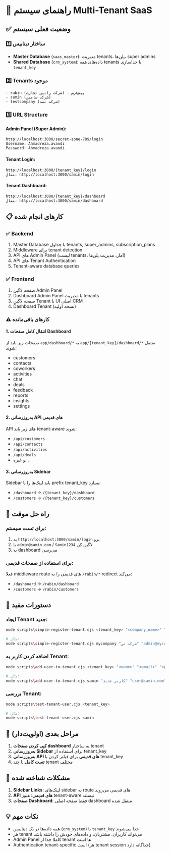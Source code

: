 # 🚀 راهنمای سیستم Multi-Tenant SaaS

## ✅ وضعیت فعلی سیستم

### 1️⃣ ساختار دیتابیس
- **Master Database** (`saas_master`): مدیریت tenants، پلن‌ها، super admins
- **Shared Database** (`crm_system`): داده‌های همه tenants با جداسازی `tenant_key`

### 2️⃣ Tenants موجود
```
- rabin (شرکت رابین تجارت) - پیش‌فرض
- samin (شرکت سامین)
- testcompany (شرکت تست)
```

### 3️⃣ URL Structure

#### Admin Panel (Super Admin):
```
http://localhost:3000/secret-zone-789/login
Username: Ahmadreza.avandi
Password: Ahmadreza.avandi
```

#### Tenant Login:
```
http://localhost:3000/{tenant_key}/login
مثال: http://localhost:3000/samin/login
```

#### Tenant Dashboard:
```
http://localhost:3000/{tenant_key}/dashboard
مثال: http://localhost:3000/samin/dashboard
```

## 📋 کارهای انجام شده

### ✅ Backend
1. Master Database با جداول tenants, super_admins, subscription_plans
2. Middleware برای tenant detection
3. API های Admin Panel (لیست tenants، آمار، مدیریت پلن‌ها)
4. API های Tenant Authentication
5. Tenant-aware database queries

### ✅ Frontend
1. صفحه لاگین Admin Panel
2. Dashboard Admin Panel با مدیریت tenants
3. صفحه لاگین Tenant با UI اصلی CRM
4. Dashboard Tenant (نسخه اولیه)

### ⚠️ کارهای باقی‌مانده

#### 1. انتقال کامل صفحات Dashboard
صفحات زیر باید از `app/dashboard/*` به `app/[tenant_key]/dashboard/*` منتقل شوند:
- customers
- contacts  
- coworkers
- activities
- chat
- deals
- feedback
- reports
- insights
- settings

#### 2. به‌روزرسانی API های قدیمی
API های زیر باید tenant-aware شوند:
- `/api/customers`
- `/api/contacts`
- `/api/activities`
- `/api/deals`
- و غیره...

#### 3. به‌روزرسانی Sidebar
Sidebar باید لینک‌ها را با prefix tenant_key بسازد:
- `/dashboard` → `/{tenant_key}/dashboard`
- `/customers` → `/{tenant_key}/customers`

## 🔧 راه حل موقت

### برای تست سیستم:
1. به `http://localhost:3000/samin/login` برو
2. با `admin@samin.com` / `Samin1234` لاگین کن
3. به dashboard می‌رسی

### برای استفاده از صفحات قدیمی:
فعلا middleware route های قدیمی را به `/rabin/*` redirect می‌کند:
- `/dashboard` → `/rabin/dashboard`
- `/customers` → `/rabin/customers`

## 📝 دستورات مفید

### ایجاد Tenant جدید:
```bash
node scripts\simple-register-tenant.cjs <tenant_key> "<company_name>" "<email>" "<name>" "<password>" "<plan>" <months>

# مثال:
node scripts\simple-register-tenant.cjs mycompany "شرکت من" "admin@mycompany.com" "مدیر" "Pass1234" "professional" 12
```

### اضافه کردن کاربر به Tenant:
```bash
node scripts\add-user-to-tenant.cjs <tenant_key> "<name>" "<email>" "<password>"

# مثال:
node scripts\add-user-to-tenant.cjs samin "کاربر جدید" "user@samin.com" "User1234"
```

### بررسی Tenant:
```bash
node scripts\test-tenant-user.cjs <tenant_key>

# مثال:
node scripts\test-tenant-user.cjs samin
```

## 🎯 مراحل بعدی (اولویت‌دار)

1. **کپی کردن صفحات dashboard** به ساختار tenant
2. **به‌روزرسانی Sidebar** برای استفاده از tenant_key
3. **به‌روزرسانی API های قدیمی** برای فیلتر کردن با tenant_key
4. **تست کامل** با چند tenant مختلف

## 🐛 مشکلات شناخته شده

1. **Sidebar Links**: لینک‌های sidebar به route های قدیمی می‌روند
2. **API های قدیمی**: هنوز tenant-aware نیستند
3. **صفحات Dashboard**: فقط صفحه اصلی dashboard منتقل شده

## 💡 نکات مهم

- همه داده‌ها در یک دیتابیس (`crm_system`) با `tenant_key` جدا می‌شوند
- هر tenant می‌تواند کاربران، مشتریان، و داده‌های خودش را داشته باشد
- Admin Panel کاملا جدا از tenant ها است
- Authentication tenant-specific است (هر tenant session جداگانه دارد)
